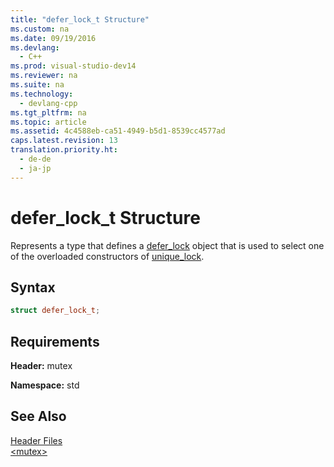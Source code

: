 ```yaml
---
title: "defer_lock_t Structure"
ms.custom: na
ms.date: 09/19/2016
ms.devlang: 
  - C++
ms.prod: visual-studio-dev14
ms.reviewer: na
ms.suite: na
ms.technology: 
  - devlang-cpp
ms.tgt_pltfrm: na
ms.topic: article
ms.assetid: 4c4588eb-ca51-4949-b5d1-8539cc4577ad
caps.latest.revision: 13
translation.priority.ht: 
  - de-de
  - ja-jp
---
```

# defer_lock_t Structure
Represents a type that defines a [defer_lock](../vs140/-mutex--functions.md#defer_lock_variable) object that is used to select one of the overloaded constructors of [unique_lock](../vs140/unique_lock-Class.md).  
  
## Syntax  
  
```cpp  
struct defer_lock_t;  
```  
  
## Requirements  
 **Header:** mutex  
  
 **Namespace:** std  
  
## See Also  
 [Header Files](../vs140/C---Standard-Library-Header-Files.md)   
 [<mutex\>](../vs140/-mutex-.md)
